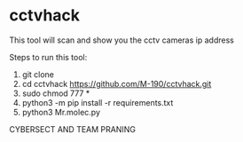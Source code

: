 # cctvhack
This tool will scan and show you the cctv cameras ip address

Steps to run this tool:
   1. git clone 
   2. cd cctvhack https://github.com/M-190/cctvhack.git
   3. sudo chmod 777 *
   4. python3 -m pip install -r requirements.txt
   5. python3 Mr.molec.py
   
   

CYBERSECT AND TEAM PRANING

